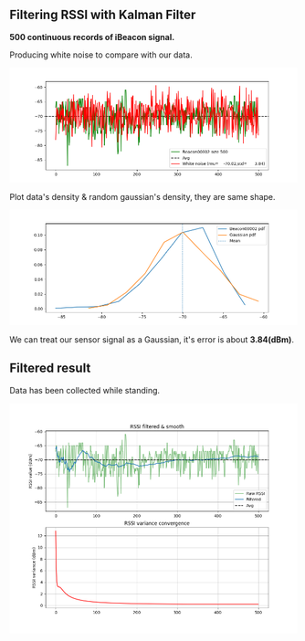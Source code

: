 ## Filtering RSSI with Kalman Filter
<b>500 continuous records of iBeacon signal.</b>
<p>Producing white noise to compare with our data.</p>

![white_noise_check](./white_noise_check.png)

<p>Plot data's density & random gaussian's density, they are same shape.</p>

![gauss_check](./gaussian_check.png)

<p>We can treat our sensor signal as a Gaussian, it's error is about <b>3.84(dBm)</b>.</p>

## Filtered result
<p>Data has been collected while standing.</p>

![plot](./kf_smooth.png)

